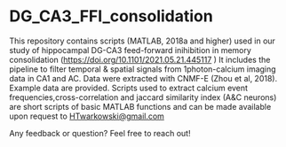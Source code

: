 # DG_CA3_FFI_consolidation
This repository contains scripts (MATLAB, 2018a and higher) used in our study of hippocampal DG-CA3 feed-forward inihibition in memory consolidation (https://doi.org/10.1101/2021.05.21.445117 )
It includes the pipeline to filter temporal & spatial signals from 1photon-calcium imaging data in CA1 and AC. Data were extracted with CNMF-E (Zhou et al, 2018). Example data are provided. Scripts used to extract calcium event frequencies,cross-correlation and jaccard similarity index (A&C neurons) are short scripts of basic MATLAB functions and can be made available upon request to HTwarkowski@gmail.com

Any feedback or question? Feel free to reach out!
